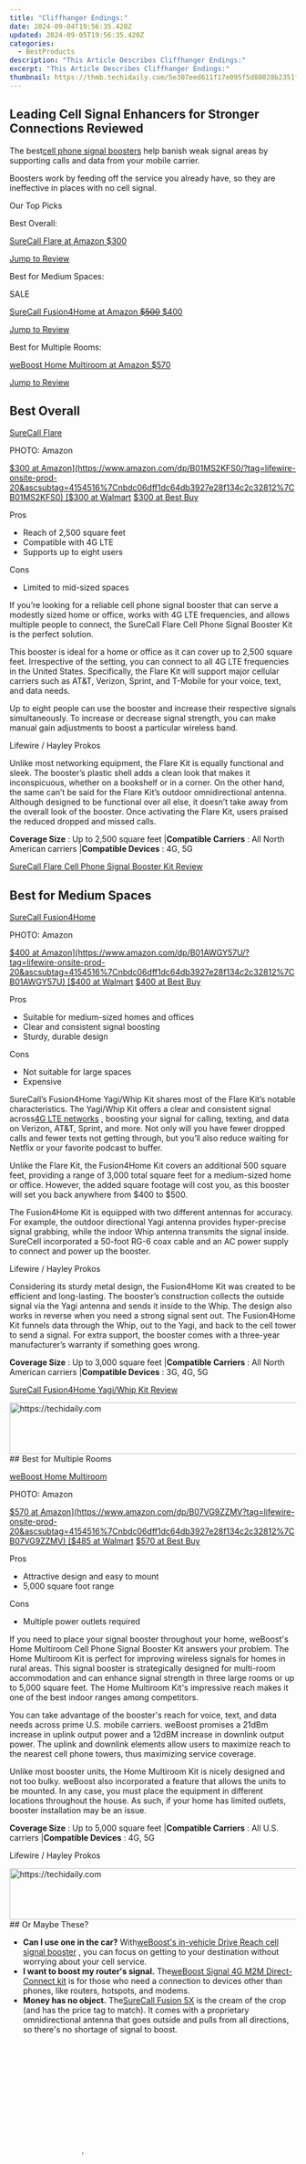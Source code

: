 ```yaml
---
title: "Cliffhanger Endings:"
date: 2024-09-04T19:56:35.420Z
updated: 2024-09-05T19:56:35.420Z
categories:
  - BestProducts
description: "This Article Describes Cliffhanger Endings:"
excerpt: "This Article Describes Cliffhanger Endings:"
thumbnail: https://thmb.techidaily.com/5e307eed611f17e095f5d88028b2351fba3d967d59553e6950da1a4414daed51.jpg
---
```


## Leading Cell Signal Enhancers for Stronger Connections Reviewed

 The best[cell phone signal boosters](https://www.lifewire.com/cell-phone-signal-boosters-4148146) help banish weak signal areas by supporting calls and data from your mobile carrier.

 Boosters work by feeding off the service you already have, so they are ineffective in places with no cell signal.

 Our Top Picks

 Best Overall:

[SureCall Flare at Amazon  $300](https://www.amazon.com/dp/B01MS2KFS0/?tag=lifewire-onsite-prod-20&ascsubtag=4154516%7Cnbdc06dff1dc64db3927e28f134c2c32812%7CB01MS2KFS0)

[Jump to Review](https://collovinc.sjv.io/jrkzwp)

 Best for Medium Spaces:

 SALE

[SureCall Fusion4Home at Amazon   ~~$500~~  $400](https://www.amazon.com/dp/B01AWGY57U/?tag=lifewire-onsite-prod-20&ascsubtag=4154516%7Cnbdc06dff1dc64db3927e28f134c2c32812%7CB01AWGY57U)

[Jump to Review](https://arkmc.pxf.io/znergr)

 Best for Multiple Rooms:

[weBoost Home Multiroom at Amazon  $570](https://www.amazon.com/dp/B07VG9ZZMV?tag=lifewire-onsite-prod-20&ascsubtag=4154516%7Cnbdc06dff1dc64db3927e28f134c2c32812%7CB07VG9ZZMV)

[Jump to Review](https://silver-cuisine.pxf.io/nlgolx)

## Best Overall

[SureCall Flare](https://www.amazon.com/dp/B01MS2KFS0/?tag=lifewire-onsite-prod-20&ascsubtag=4154516%7Cnbdc06dff1dc64db3927e28f134c2c32812%7CB01MS2KFS0)

[](https://www.amazon.com/dp/B01MS2KFS0/?tag=lifewire-onsite-prod-20&ascsubtag=4154516%7Cnbdc06dff1dc64db3927e28f134c2c32812%7CB01MS2KFS0)

PHOTO: Amazon

[$300 at Amazon](https://www.amazon.com/dp/B01MS2KFS0/?tag=lifewire-onsite-prod-20&ascsubtag=4154516%7Cnbdc06dff1dc64db3927e28f134c2c32812%7CB01MS2KFS0) [$300 at Walmart](https://www.walmart.com/ip/55485433) [$300 at Best Buy](https://shop-links.co/link/?exclusive=1&publisher_slug=itechdaily19598&url=https%3A%2F%2Fwww.bestbuy.com%2Fsite%2Fsurecall-flare-4g-cell-phone-signal-booster-silver%2F5753128.p%3Fcmp%3DRMX%26skuId%3D5753128)

 Pros

* Reach of 2,500 square feet
* Compatible with 4G LTE
* Supports up to eight users

 Cons

* Limited to mid-sized spaces

 If you’re looking for a reliable cell phone signal booster that can serve a modestly sized home or office, works with 4G LTE frequencies, and allows multiple people to connect, the SureCall Flare Cell Phone Signal Booster Kit is the perfect solution.

 This booster is ideal for a home or office as it can cover up to 2,500 square feet. Irrespective of the setting, you can connect to all 4G LTE frequencies in the United States. Specifically, the Flare Kit will support major cellular carriers such as AT&T, Verizon, Sprint, and T-Mobile for your voice, text, and data needs.

 Up to eight people can use the booster and increase their respective signals simultaneously. To increase or decrease signal strength, you can make manual gain adjustments to boost a particular wireless band.

Lifewire / Hayley Prokos

 Unlike most networking equipment, the Flare Kit is equally functional and sleek. The booster’s plastic shell adds a clean look that makes it inconspicuous, whether on a bookshelf or in a corner. On the other hand, the same can’t be said for the Flare Kit’s outdoor omnidirectional antenna. Although designed to be functional over all else, it doesn’t take away from the overall look of the booster. Once activating the Flare Kit, users praised the reduced dropped and missed calls.

**Coverage Size** : Up to 2,500 square feet |**Compatible Carriers** : All North American carriers |**Compatible Devices** : 4G, 5G

[SureCall Flare Cell Phone Signal Booster Kit Review](https://www.lifewire.com/surecall-flare-cell-phone-signal-booster-kit-review-4788302)

## Best for Medium Spaces

[SureCall Fusion4Home](https://www.amazon.com/dp/B01AWGY57U/?tag=lifewire-onsite-prod-20&ascsubtag=4154516%7Cnbdc06dff1dc64db3927e28f134c2c32812%7CB01AWGY57U)

[](https://www.amazon.com/dp/B01AWGY57U/?tag=lifewire-onsite-prod-20&ascsubtag=4154516%7Cnbdc06dff1dc64db3927e28f134c2c32812%7CB01AWGY57U)

PHOTO: Amazon

[$400 at Amazon](https://www.amazon.com/dp/B01AWGY57U/?tag=lifewire-onsite-prod-20&ascsubtag=4154516%7Cnbdc06dff1dc64db3927e28f134c2c32812%7CB01AWGY57U) [$400 at Walmart](https://www.walmart.com/ip/50624071) [$400 at Best Buy](https://shop-links.co/link/?exclusive=1&publisher_slug=itechdaily19598&url=https%3A%2F%2Fwww.bestbuy.com%2Fsite%2F5164206.p)

 Pros

* Suitable for medium-sized homes and offices
* Clear and consistent signal boosting
* Sturdy, durable design

 Cons

* Not suitable for large spaces
* Expensive

 SureCall’s Fusion4Home Yagi/Whip Kit shares most of the Flare Kit’s notable characteristics. The Yagi/Whip Kit offers a clear and consistent signal across[4G LTE networks](https://www.lifewire.com/what-is-4g-wireless-577577) , boosting your signal for calling, texting, and data on Verizon, AT&T, Sprint, and more. Not only will you have fewer dropped calls and fewer texts not getting through, but you’ll also reduce waiting for Netflix or your favorite podcast to buffer.

 Unlike the Flare Kit, the Fusion4Home Kit covers an additional 500 square feet, providing a range of 3,000 total square feet for a medium-sized home or office. However, the added square footage will cost you, as this booster will set you back anywhere from $400 to $500.

 The Fusion4Home Kit is equipped with two different antennas for accuracy. For example, the outdoor directional Yagi antenna provides hyper-precise signal grabbing, while the indoor Whip antenna transmits the signal inside. SureCell incorporated a 50-foot RG-6 coax cable and an AC power supply to connect and power up the booster.

Lifewire / Hayley Prokos

 Considering its sturdy metal design, the Fusion4Home Kit was created to be efficient and long-lasting. The booster’s construction collects the outside signal via the Yagi antenna and sends it inside to the Whip. The design also works in reverse when you need a strong signal sent out. The Fusion4Home Kit funnels data through the Whip, out to the Yagi, and back to the cell tower to send a signal. For extra support, the booster comes with a three-year manufacturer’s warranty if something goes wrong.

**Coverage Size** : Up to 3,000 square feet |**Compatible Carriers** : All North American carriers |**Compatible Devices** : 3G, 4G, 5G

[SureCall Fusion4Home Yagi/Whip Kit Review](https://www.lifewire.com/surecall-fusion4home-yagi-whip-kit-review-4795663)

<!-- affiliate ads begin -->
<a href="https://imp.i357552.net/c/5597632/1001446/11832" target="_top" id="1001446">
  <img src="//a.impactradius-go.com/display-ad/11832-1001446" border="0" alt="https://techidaily.com" width="728" height="90"/>
</a>
<img height="0" width="0" src="https://imp.i357552.net/i/5597632/1001446/11832" style="position:absolute;visibility:hidden;" border="0" />
<!-- affiliate ads end -->
## Best for Multiple Rooms

[weBoost Home Multiroom](https://www.amazon.com/dp/B07VG9ZZMV?tag=lifewire-onsite-prod-20&ascsubtag=4154516%7Cnbdc06dff1dc64db3927e28f134c2c32812%7CB07VG9ZZMV)

[](https://www.amazon.com/dp/B07VG9ZZMV?tag=lifewire-onsite-prod-20&ascsubtag=4154516%7Cnbdc06dff1dc64db3927e28f134c2c32812%7CB07VG9ZZMV)

PHOTO: Amazon

[$570 at Amazon](https://www.amazon.com/dp/B07VG9ZZMV?tag=lifewire-onsite-prod-20&ascsubtag=4154516%7Cnbdc06dff1dc64db3927e28f134c2c32812%7CB07VG9ZZMV) [$485 at Walmart](https://www.walmart.com/ip/weBoost-Home-MultiRoom-Cell-Phone-Signal-Booster-Kit-Boosts-4G-LTE-5G-for-up-to-5-000-Sq-ft-All-U-S-Carriers-Model-470144/815331464?slpfid=3) [$570 at Best Buy](https://shop-links.co/link/?exclusive=1&publisher_slug=itechdaily19598&url=https%3A%2F%2Fwww.bestbuy.com%2Fsite%2F6364298.p)

 Pros

* Attractive design and easy to mount
* 5,000 square foot range

 Cons

* Multiple power outlets required

 If you need to place your signal booster throughout your home, weBoost's Home Multiroom Cell Phone Signal Booster Kit answers your problem. The Home Multiroom Kit is perfect for improving wireless signals for homes in rural areas. This signal booster is strategically designed for multi-room accommodation and can enhance signal strength in three large rooms or up to 5,000 square feet. The Home Multiroom Kit's impressive reach makes it one of the best indoor ranges among competitors.

 You can take advantage of the booster's reach for voice, text, and data needs across prime U.S. mobile carriers. weBoost promises a 21dBm increase in uplink output power and a 12dBM increase in downlink output power. The uplink and downlink elements allow users to maximize reach to the nearest cell phone towers, thus maximizing service coverage.

 Unlike most booster units, the Home Multiroom Kit is nicely designed and not too bulky. weBoost also incorporated a feature that allows the units to be mounted. In any case, you must place the equipment in different locations throughout the house. As such, if your home has limited outlets, booster installation may be an issue.

**Coverage Size** : Up to 5,000 square feet |**Compatible Carriers** : All U.S. carriers |**Compatible Devices** : 4G, 5G

Lifewire / Hayley Prokos

<!-- affiliate ads begin -->
<a href="https://appsumo.8odi.net/c/5597632/2037359/7443" target="_top" id="2037359">
  <img src="//a.impactradius-go.com/display-ad/7443-2037359" border="0" alt="https://techidaily.com" width="728" height="90"/>
</a>
<img height="0" width="0" src="https://appsumo.8odi.net/i/5597632/2037359/7443" style="position:absolute;visibility:hidden;" border="0" />
<!-- affiliate ads end -->
## Or Maybe These?

* **Can I use one in the car?** With[weBoost's in-vehicle Drive Reach cell signal booster](https://www.amazon.com/dp/B07PDVTMM6?tag=lifewire-onsite-prod-20&ascsubtag=4154516%7Cnbdc06dff1dc64db3927e28f134c2c32812%7C) , you can focus on getting to your destination without worrying about your cell service.
* **I want to boost my router's signal.** The[weBoost Signal 4G M2M Direct-Connect kit](https://www.amazon.com/dp/B075TV6W3G?tag=lifewire-onsite-prod-20&ascsubtag=4154516%7Cnbdc06dff1dc64db3927e28f134c2c32812%7C) is for those who need a connection to devices other than phones, like routers, hotspots, and modems.
* **Money has no object.** The[SureCall Fusion 5X](https://www.amazon.com/SureCall-Fusion5X-Phone-Signal-Booster/dp/B01J4IPE0Y/?tag=lifewire-onsite-prod-20&ascsubtag=4154516%7Cnbdc06dff1dc64db3927e28f134c2c32812%7C) is the cream of the crop (and has the price tag to match). It comes with a proprietary omnidirectional antenna that goes outside and pulls from all directions, so there's no shortage of signal to boost.

<!-- affiliate ads begin -->
<span id="1770776">
					<video width="240" height="480" style="cursor:pointer"
           poster="//a.impactradius-go.com/display-clicktoplayimage/1770776.png"
           onclick="if(!this.playClicked){this.play();this.setAttribute('controls',true);this.playClicked=true;}">
	   <source src="//a.impactradius-go.com/display-ad/20702-1770776">
	   <img src="//a.impactradius-go.com/display-clicktoplayimage/1770776.png" style="border: none; height: 100%; width: 100%; object-fit: contain">
	</video>
	<div style="width:150px;text-align:center"><a href="javascript:window.open(decodeURIComponent('https%3A%2F%2Ftokenmetrics.sjv.io%2Fc%2F5597632%2F1770776%2F20702'), '_blank');void(0);">Click here</a></div>
</span>
<img height="0" width="0" src="https://imp.pxf.io/i/5597632/1770776/20702" style="position:absolute;visibility:hidden;" border="0" />
<!-- affiliate ads end -->
## What to Look For in a Cell Phone Signal Booster

<!-- affiliate ads begin -->
<span id="1975648">
					<video width="128" height="480" style="cursor:pointer"
           poster="//a.impactradius-go.com/display-clicktoplayimage/1975648.png"
           onclick="if(!this.playClicked){this.play();this.setAttribute('controls',true);this.playClicked=true;}">
	   <source src="//a.impactradius-go.com/display-ad/22993-1975648">
	   <img src="//a.impactradius-go.com/display-clicktoplayimage/1975648.png" style="border: none; height: 100%; width: 100%; object-fit: contain">
	</video>
	<div style="width:80px;text-align:center"><a href="javascript:window.open(decodeURIComponent('https%3A%2F%2Fhomestyler.sjv.io%2Fc%2F5597632%2F1975648%2F22993'), '_blank');void(0);">Click here</a></div>
</span>
<img height="0" width="0" src="https://imp.pxf.io/i/5597632/1975648/22993" style="position:absolute;visibility:hidden;" border="0" />
<!-- affiliate ads end -->
### Wireless vs. Cradle

 Not all cell phone signal boosters are wireless. Some use a cradle. You’ll likely pay more with a wireless model than if you purchased a cell phone signal booster. Conversely, wireless models can provide a stronger signal to multiple devices. Cradle signal boosters will only amplify one connected phone but will be easier on your pockets.

<!-- affiliate ads begin -->
<span id="1975562">
					<video width="128" height="480" style="cursor:pointer"
           poster="//a.impactradius-go.com/display-clicktoplayimage/1975562.png"
           onclick="if(!this.playClicked){this.play();this.setAttribute('controls',true);this.playClicked=true;}">
	   <source src="//a.impactradius-go.com/display-ad/22993-1975562">
	   <img src="//a.impactradius-go.com/display-clicktoplayimage/1975562.png" style="border: none; height: 100%; width: 100%; object-fit: contain">
	</video>
	<div style="width:80px;text-align:center"><a href="javascript:window.open(decodeURIComponent('https%3A%2F%2Fhomestyler.sjv.io%2Fc%2F5597632%2F1975562%2F22993'), '_blank');void(0);">Click here</a></div>
</span>
<img height="0" width="0" src="https://imp.pxf.io/i/5597632/1975562/22993" style="position:absolute;visibility:hidden;" border="0" />
<!-- affiliate ads end -->
### Band Coverage

 Cell phone carriers, small and large, use many bands with different frequencies in providing cellular service to customers. With distinct bands and various frequencies, you need a booster that can sustain your particular cellular provider. The best cell phone signal boosters cover five bands in addition to 4G. Depending on your carrier and phone, selecting a signal booster with less coverage is acceptable as long as the bands align to provide the requisite coverage.

<!-- affiliate ads begin -->
<a href="https://arkmc.pxf.io/c/5597632/352557/5172" target="_top" id="352557">
  <img src="//a.impactradius-go.com/display-ad/5172-352557" border="0" alt="https://techidaily.com" width="720" height="90"/>
</a>
<img height="0" width="0" src="https://arkmc.pxf.io/i/5597632/352557/5172" style="position:absolute;visibility:hidden;" border="0" />
<!-- affiliate ads end -->
### Signal Strength

 Cell phone signal boosters on the market have high-gain and low-gain antennas. Look for one with a high-gain antenna. With a high-gain antenna, you’ll want at least 5dBi if you live in a rural area without nearby cell towers. Tall buildings will likely obstruct your signal if you live in a more urban area. City dwellers will be satisfied with a lower-gain antenna.

 FAQ

* What is a signal booster and do you need one?  
 The FCC defines a signal booster as "devices that can help cell phone users improve their coverage in areas where they do not get a good signal." In other words, if you live in a rural area or anywhere with spotty coverage, signal boosters can help fill that gap. These boosters can extend network coverage into dead zones like tunnels or subways.
* Can a signal booster interfere with other wireless networks?  
 Older signal boosters tended to disrupt conflicting wireless signals, including those that handled emergency and 911 calls. However, a 2014 ruling by the FCC improved cell phone signal booster designs so they won't interfere with other wireless networks. While modern signal boosters have mostly eliminated this problem, there is still a slim chance it could interfere with existing signals.
* Do you need to register your signal booster with the FCC or your wireless provider?  
 In short, yes. All modern signal boosters come packaged with labels by the FCC stating that you must register this device with your wireless provider. These labels will have a series of guidelines that must be adhered to within the legal statutes of the FCC.

<ins class="adsbygoogle"
     style="display:block"
     data-ad-format="autorelaxed"
     data-ad-client="ca-pub-7571918770474297"
     data-ad-slot="1223367746"></ins>



<ins class="adsbygoogle"
     style="display:block"
     data-ad-client="ca-pub-7571918770474297"
     data-ad-slot="8358498916"
     data-ad-format="auto"
     data-full-width-responsive="true"></ins>

<span class="atpl-alsoreadstyle">Also read:</span>
<div><ul>
<li><a href="https://instagram-clips.techidaily.com/updated-2024-approved-mastering-social-media-the-finest-6-reel-enhancing-apps/"><u>[Updated] 2024 Approved  Mastering Social Media  The Finest 6 Reel-Enhancing Apps</u></a></li>
<li><a href="https://facebook-video-recording.techidaily.com/updated-in-2024-youtube-identity-recording-measurements-conversion-time/"><u>[Updated] In 2024, YouTube Identity Recording  Measurements, Conversion, Time</u></a></li>
<li><a href="https://facebook-record-videos.techidaily.com/updated-infinite-inspiration-cost-free-youtube-theming/"><u>[Updated] Infinite Inspiration  Cost-Free YouTube Theming</u></a></li>
<li><a href="https://buynow-tips.techidaily.com/a-comprehensive-guide-to-the-best-smart-home-device-the-ring-video-doorbell-2/"><u>A Comprehensive Guide to the Best Smart Home Device: The Ring Video Doorbell ˈ(2)</u></a></li>
<li><a href="https://buynow-tips.techidaily.com/a-firsthand-look-at-the-cutting-edge-technology-in-galaxy-budsplus/"><u>A Firsthand Look at the Cutting-Edge Technology in Galaxy Buds+</u></a></li>
<li><a href="https://buynow-tips.techidaily.com/affordable-tp-link-re2nac750-wireless-repeater-detailed-product-analysis/"><u>Affordable TP-Link RE2nAC750 Wireless Repeater - Detailed Product Analysis</u></a></li>
<li><a href="https://article-tips.techidaily.com/archive-artistry-seamlessly-fuse-infinite-no-charge-cloud-and-premium-subscriptions-for-2024/"><u>Archive Artistry  Seamlessly Fuse Infinite, No-Charge Cloud & Premium Subscriptions for 2024</u></a></li>
<li><a href="https://win-able.techidaily.com/banishing-bugs-and-crashes-for-a-smooth-experience-with-lego-star-wars-the-skywalker-saga-on-pc-fixes-included/"><u>Banishing Bugs & Crashes for a Smooth Experience with Lego Star Wars: The Skywalker Saga on PC (Fixes Included)</u></a></li>
<li><a href="https://extra-resources.techidaily.com/dynamic-dialogue-driven-decks/"><u>Dynamic Dialogue Driven Decks</u></a></li>
<li><a href="https://article-helps.techidaily.com/essential-guide-to-20-free-hassle-free-storage-options-with-max-limit/"><u>Essential Guide to 20 Free, Hassle-Free Storage Options with Max Limit</u></a></li>
<li><a href="https://common-error.techidaily.com/how-to-resolve-dvd-player-problems-in-windows/"><u>How to Resolve DVD Player Problems in Windows</u></a></li>
<li><a href="https://buynow-tips.techidaily.com/invest-in-savings-dreams-affordable-tv-mounting/"><u>Invest in Savings: Dream's Affordable Tv Mounting</u></a></li>
<li><a href="https://buynow-tips.techidaily.com/leading-the-charge-in-comfort-and-tech-the-premier-wireless-mice-of-2024-unveiled/"><u>Leading the Charge in Comfort and Tech: The Premier Wireless Mice of 2024 Unveiled</u></a></li>
<li><a href="https://buynow-tips.techidaily.com/mastering-soccer-simulation-how-fifa-19-reigns-supreme-in-the-gaming-world/"><u>Mastering Soccer Simulation: How FIFA 19 Reigns Supreme in the Gaming World</u></a></li>
<li><a href="https://buynow-tips.techidaily.com/next-level-comparison-samsung-galaxy-s23-ultra-versus-s21-ultra-reviewed/"><u>Next-Level Comparison: Samsung Galaxy S23 Ultra Versus S21 Ultra Reviewed</u></a></li>
<li><a href="https://buynow-tips.techidaily.com/nook-glowlight-plus-review/"><u>Nook GlowLight Plus Review</u></a></li>
<li><a href="https://buynow-tips.techidaily.com/on-the-go-literature-lovers-rejoice-with-the-kobo-clara-hd-insight/"><u>On-the-Go Literature Lovers Rejoice with the Kobo Clara HD Insight</u></a></li>
<li><a href="https://buynow-tips.techidaily.com/oodle-free-local-classifieds/"><u>Oodle: Free Local Classifieds</u></a></li>
<li><a href="https://buynow-tips.techidaily.com/rayman-legends-game-reviewed-discover-the-intricacies-of-an-outstandingly-crafted-two-dimensional-platformer/"><u>Rayman Legends Game Reviewed: Discover the Intricacies of an Outstandingly Crafted Two-Dimensional Platformer</u></a></li>
<li><a href="https://buynow-tips.techidaily.com/review-of-the-formidable-xbox-series-x-next-gen-4k-entertainment-at-your-fingertips/"><u>Review of the Formidable Xbox Series X: Next-Gen 4K Entertainment at Your Fingertips</u></a></li>
<li><a href="https://buynow-tips.techidaily.com/samsung-galaxy-tab-s6-review/"><u>Samsung Galaxy Tab S6 Review</u></a></li>
<li><a href="https://buynow-tips.techidaily.com/sony-wma-nw78-ultra-quality-testimonial/"><u>Sony WMA-NW78: Ultra Quality Testimonial</u></a></li>
<li><a href="https://sound-issues.techidaily.com/speedy-mic-testing-tutorial-achieve-perfect-sound-fidelity-without-hassle/"><u>Speedy Mic Testing Tutorial - Achieve Perfect Sound Fidelity Without Hassle</u></a></li>
<li><a href="https://buynow-tips.techidaily.com/switching-sides-evaluating-the-pros-and-cons-of-nintendo-switch-lite-versus-oled-editions/"><u>Switching Sides: Evaluating the Pros and Cons of Nintendo Switch Lite Versus OLED Editions</u></a></li>
<li><a href="https://buynow-tips.techidaily.com/the-budget-friendly-choice-for-artists-and-note-takers-the-moto-g-stylus-reviewed/"><u>The Budget-Friendly Choice for Artists & Note-Takers - The Moto G Stylus Reviewed!</u></a></li>
<li><a href="https://buynow-tips.techidaily.com/the-compact-powerhouse-exploring-the-gameplay-and-savings-of-the-nintendo-switch-lite/"><u>The Compact Powerhouse: Exploring the Gameplay and Savings of the Nintendo Switch Lite</u></a></li>
<li><a href="https://buynow-tips.techidaily.com/the-ultimate-guide-to-shopping-at-premium-phone-boutiques/"><u>The Ultimate Guide to Shopping at Premium Phone Boutiques</u></a></li>
<li><a href="https://buynow-tips.techidaily.com/top-6-iphone-security-apps-a-comprehensive-review/"><u>Top 6 iPhone Security Apps: A Comprehensive Review</u></a></li>
<li><a href="https://android-location-track.techidaily.com/top-7-phone-number-locators-to-track-tecno-camon-20-pro-5g-location-drfone-by-drfone-virtual-android/"><u>Top 7 Phone Number Locators To Track Tecno Camon 20 Pro 5G Location | Dr.fone</u></a></li>
<li><a href="https://buynow-tips.techidaily.com/top-rated-usb-flash-drives/"><u>Top-Rated USB Flash Drives</u></a></li>
<li><a href="https://buynow-tips.techidaily.com/tp-link-av1300-wi-fi-booster-assessment-strengths-and-limitations/"><u>TP-Link AV1300 Wi-Fi Booster Assessment: Strengths and Limitations</u></a></li>
<li><a href="https://buynow-tips.techidaily.com/ultimate-guide-ideal-positioning-of-your-ps4-webcam/"><u>Ultimate Guide: Ideal Positioning of Your PS4 Webcam</u></a></li>
<li><a href="https://buynow-tips.techidaily.com/unboxing-nokia-n31-the-ultimate-starter-phone-for-tech-newbies/"><u>Unboxing Nokia N3.1: The Ultimate Starter Phone for Tech Newbies</u></a></li>
<li><a href="https://buynow-tips.techidaily.com/uncovering-the-capabilities-a-thorough-examination-of-the-garmin-forerunner-265-running-watch/"><u>Uncovering the Capabilities: A Thorough Examination of the Garmin Forerunner 265 Running Watch</u></a></li>
<li><a href="https://buynow-tips.techidaily.com/understanding-compromises-in-the-hp-stream-14-a-cost-effective-windows-portable-computer-assessment/"><u>Understanding Compromises in the HP Stream 14: A Cost-Effective Windows Portable Computer Assessment</u></a></li>
<li><a href="https://buynow-tips.techidaily.com/understanding-the-value-of-the-samsung-galaxy-tab-s3-in-todays-market-a-fresh-evaluation/"><u>Understanding the Value of the Samsung Galaxy Tab S3 in Today's Market - A Fresh Evaluation</u></a></li>
<li><a href="https://buynow-tips.techidaily.com/unleash-your-sky-adventure-with-the-blade-blh4100-120s-ready-to-fly-rc-helicopter-review/"><u>Unleash Your Sky Adventure with the Blade BLH4100 120S Ready-to-Fly RC Helicopter Review</u></a></li>
<li><a href="https://buynow-tips.techidaily.com/unveiling-the-capabilities-of-anker-usb-30-speed-boost-hub-a-complete-review/"><u>Unveiling The Capabilities of Anker USB 3.0 Speed Boost Hub – A Complete Review</u></a></li>
<li><a href="https://buynow-tips.techidaily.com/unveiling-the-strengths-in-depth-analysis-of-the-sony-playstation-5/"><u>Unveiling the Strengths: In-Depth Analysis of the Sony PlayStation 5</u></a></li>
</ul></div>
